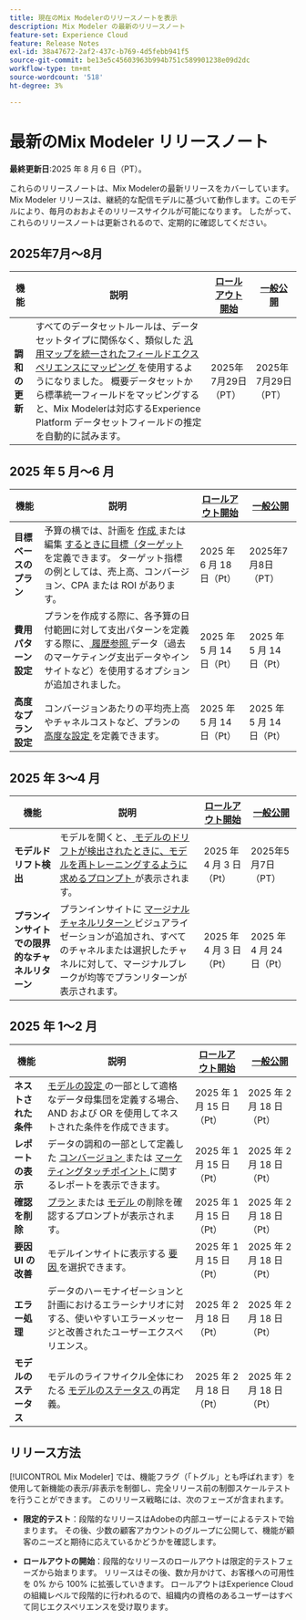 ```yaml
---
title: 現在のMix Modelerのリリースノートを表示
description: Mix Modeler の最新のリリースノート
feature-set: Experience Cloud
feature: Release Notes
exl-id: 38a47672-2af2-437c-b769-4d5febb941f5
source-git-commit: be13e5c45603963b994b751c589901238e09d2dc
workflow-type: tm+mt
source-wordcount: '518'
ht-degree: 3%

---
```


# 最新のMix Modeler リリースノート

**最終更新日**:2025 年 8 月 6 日（PT）。

これらのリリースノートは、Mix Modelerの最新リリースをカバーしています。 Mix Modeler リリースは、継続的な配信モデルに基づいて動作します。このモデルにより、毎月のおおよそのリリースサイクルが可能になります。 したがって、これらのリリースノートは更新されるので、定期的に確認してください。



## 2025年7月～8月

| 機能 | 説明 | [ ロールアウト開始 ](#release-strategy) | [ 一般公開 ](#release-strategy) |
|---|---|---|---|
| **調和の更新** | すべてのデータセットルールは、データセットタイプに関係なく、類似した [ 汎用マップを統一されたフィールドエクスペリエンスにマッピング ](/help/harmonize-data/dataset-rules.md) を使用するようになりました。 概要データセットから標準統一フィールドをマッピングすると、Mix Modelerは対応するExperience Platform データセットフィールドの推定を自動的に試みます。 | 2025年7月29日（PT） | 2025年7月29日（PT） |


## 2025 年 5 月～6 月

| 機能 | 説明 | [ ロールアウト開始 ](#release-strategy) | [ 一般公開 ](#release-strategy) |
|---|---|---|---|
| **目標ベースのプラン** | 予算の横では、計画を [ 作成 ](/help/plans/build.md) または編集 [ するときに目標（ターゲット ](/help/plans/insights.md#edit-plan) を定義できます。 ターゲット指標の例としては、売上高、コンバージョン、CPA または ROI があります。 | 2025 年 6 月 18 日（Pt） | 2025年7月8日（PT） |
| **費用パターン設定** | プランを作成する際に、各予算の日付範囲に対して支出パターンを定義する際に、[ 履歴参照 ](/help/plans/build.md) データ（過去のマーケティング支出データやインサイトなど）を使用するオプションが追加されました。 | 2025 年 5 月 14 日（Pt） | 2025 年 5 月 14 日（Pt） |
| **高度なプラン設定** | コンバージョンあたりの平均売上高やチャネルコストなど、プランの [ 高度な設定 ](/help/plans/build.md) を定義できます。 | 2025 年 5 月 14 日（Pt） | 2025 年 5 月 14 日（Pt） |

## 2025 年 3～4 月

| 機能 | 説明 | [ ロールアウト開始 ](#release-strategy) | [ 一般公開 ](#release-strategy) |
|---|---|---|---|
| **モデルドリフト検出** | モデルを開くと、[ モデルのドリフトが検出されたときに、モデルを再トレーニングするように求めるプロンプト ](/help/models/insights.md#model-drift) が表示されます。 | 2025 年 4 月 3 日（Pt） | 2025年5月7日（PT） |
| **プランインサイトでの限界的なチャネルリターン** | プランインサイトに [ マージナルチャネルリターン ](/help/plans/insights.md#marginal-channel-return) ビジュアライゼーションが追加され、すべてのチャネルまたは選択したチャネルに対して、マージナルブレークが均等でプランリターンが表示されます。 | 2025 年 4 月 3 日（Pt） | 2025 年 4 月 24 日（Pt） |


## 2025 年 1～2 月

| 機能 | 説明 | [ ロールアウト開始 ](#release-strategy) | [ 一般公開 ](#release-strategy) |
|---|---|---|---|
| **ネストされた条件** | [ モデルの設定 ](/help/models/build.md#configure) の一部として適格なデータ母集団を定義する場合、AND および OR を使用してネストされた条件を作成できます。 | 2025 年 1 月 15 日（Pt） | 2025 年 2 月 18 日（Pt） |
| **レポートの表示** | データの調和の一部として定義した [ コンバージョン ](/help/harmonize-data/conversions.md#view-report) または [ マーケティングタッチポイント ](/help/harmonize-data/marketing-touchpoints.md#view-report) に関するレポートを表示できます。 | 2025 年 1 月 15 日（Pt） | 2025 年 2 月 18 日（Pt） |
| **確認を削除** | [ プラン ](/help/plans/overview.md#delete-plans) または [ モデル ](/help/models/overview.md#delete-models) の削除を確認するプロンプトが表示されます。 | 2025 年 1 月 15 日（Pt） | 2025 年 2 月 18 日（Pt） |
| **要因 UI の改善** | モデルインサイトに表示する [ 要因 ](/help/models/insights.md#factors-beta) を選択できます。 | 2025 年 1 月 15 日（Pt） | 2025 年 2 月 18 日（Pt） |
| **エラー処理** | データのハーモナイゼーションと計画におけるエラーシナリオに対する、使いやすいエラーメッセージと改善されたユーザーエクスペリエンス。 | 2025 年 2 月 18 日（Pt） | 2025 年 2 月 18 日（Pt） |
| **モデルのステータス** | モデルのライフサイクル全体にわたる [ モデルのステータス ](/help/models/overview.md#manage-models) の再定義。 | 2025 年 2 月 18 日（Pt） | 2025 年 2 月 18 日（Pt） |


## リリース方法

[!UICONTROL Mix Modeler] では、機能フラグ（「トグル」とも呼ばれます）を使用して新機能の表示/非表示を制御し、完全リリース前の制御スケールテストを行うことができます。 このリリース戦略には、次のフェーズが含まれます。

* **限定的テスト**：段階的なリリースはAdobeの内部ユーザーによるテストで始まります。 その後、少数の顧客アカウントのグループに公開して、機能が顧客のニーズと期待に応えているかどうかを確認します。

* **ロールアウトの開始**：段階的なリリースのロールアウトは限定的テストフェーズから始まります。 リリースはその後、数か月かけて、お客様への可用性を 0% から 100% に拡張していきます。 ロールアウトはExperience Cloudの組織レベルで段階的に行われるので、組織内の資格のあるユーザーはすべて同じエクスペリエンスを受け取ります。
